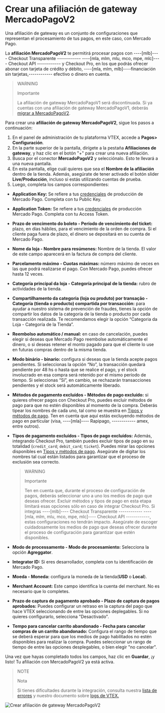 # Crear una afiliación de gateway MercadoPagoV2 

Una afiliación de gateway es un conjunto de configuraciones que representan el procesamiento de tus pagos, en este caso, con Mercado Pago. 

La **afiliación MercadoPagoV2** te permitirá procesar pagos con ----[mlb]---- Checkout Transparente ------------ ----[mla, mlm, mlu, mco, mpe, mlc]---- Checkout API ------------ y Checkout Pro, en los que podrás ofrecer abonar con tarjeta de crédito y débito, ----[mla, mlm, mlb]----financiación sin tarjetas,------------ efectivo o dinero en cuenta. 

> WARNING
>
> Importante
>
> La afiliación de gateway MercadoPagoV1 será discontinuada. Si ya cuentas con una afiliación de gateway MercadoPagoV1, deberás [migrar a MercadoPagoV2](/developers/es/docs/vtex/how-tos/migrate-v1-v2). 

Para crear una **afiliación de gateway MercadoPagoV2**, sigue los pasos a continuación:

1. En el panel de administración de tu plataforma VTEX, accede a **Pagos> Configuración**.
2. En la parte superior de la pantalla, dirígete a la pestaña **Afiliaciones de gateway**, y  haz clic en el botón "+" para crear una nueva afiliación.
3. Busca por el conector **MercadoPagoV2** y selecciónalo. Esto te llevará a una nueva pantalla.
4. En esta pantalla, elige cuál quieres que sea el **Nombre de la afiliación** dentro de la tienda. Además, asegúrate de tener activado el botón slider **Live/Producción**, incluso si estás utilizando cuentas de prueba.
5. Luego, completa los campos correspondientes:
  * **Application Key:** Se refiere a tus [credenciales](/developers/es/docs/vtex/additional-content/your-integrations/credentials) de producción de Mercado Pago. Completa con tu Public Key.
  * **Application Token:** Se refiere a tus [credenciales](/developers/es/docs/vtex/additional-content/your-integrations/credentials) de producción Mercado Pago. Completa con tu Access Token.
  * **Prazo de vencimento do boleto - Período de vencimiento del ticket:** plazo, en días hábiles, para el vencimiento de la orden de compra. Si el cliente paga fuera de plazo, el dinero se depositará en su cuenta de Mercado Pago.
  * **Nome da loja - Nombre para resúmenes:** Nombre de la tienda. El valor de este campo aparecerá en la factura de compra del cliente.
  * **Parcelamento máximo - Cuotas máximas:** número máximo de veces en las que podrá realizarse el pago. Con Mercado Pago, puedes ofrecer hasta 12 veces.
  * **Categoría principal da loja - Categoría principal de la tienda:** rubro de actividades de la tienda.
  * **Compartilhamento da categoria (loja ou produto) por transação - Categoría (tienda o producto) compartida por transacción:** para ayudar a nuestro sistema de prevención de fraudes, tienes la opción de compartir los datos de la categoría de la tienda o producto por cada transacción realizada. Te recomendamos elegir la opción “Categoria da Loja - Categoría de la Tienda”.
  * **Reembolso automático / manual:** en caso de cancelación, puedes elegir si deseas que Mercado Pago reembolse automáticamente el dinero, o si deseas retener el monto pagado para que el cliente lo use en futuras compras dentro de la misma tienda.
  * **Modo binário - binario:** configura si deseas que la tienda acepte pagos pendientes. Si seleccionas la opción “No”, la transacción quedará pendiente por 48 hs o hasta que se realice el pago, y el stock involucrado en esa compra será retenido por el mismo período de tiempo. Si seleccionas “Sí”, en cambio, se rechazarán transacciones pendientes y el stock será automáticamente liberado.
  * **Métodos de pagamento excluídos - Métodos de pago excluído:** si quieres ofrecer pagos con Checkout Pro, puedes excluir métodos de pago para que no estén disponibles al momento de la compra. Deberás tipear los nombres de cada uno, tal como se muestra en [Tipos y métodos de pago](/developers/es/docs/vtex/payments-configuration/checkout-pro/exclude-payment-types-methods). Ten en cuenta que aquí estás excluyendo métodos de pago en particular (visa, ----[mla]---- Rapipago, ------------ amex, entre outros).
  * **Tipos de pagamento excluídos - Tipos de pago excluídos:** Además, integrando Checkout Pro, también puedes excluir tipos de pago en su totalidad (`credit_card`; `debit_card`; `ticket`). Puedes  mirar las opciones disponibles en [Tipos y métodos de pago](/developers/es/docs/vtex/payments-configuration/checkout-pro/exclude-payment-types-methods). Asegúrate de digitar los nombres tal cual están listados para garantizar que el proceso de exclusión sea correcto.

    > WARNING
    >
    > Importante
    >
    > Ten en cuenta que, durante el proceso de configuración de pagos, deberás seleccionar uno a uno los medios de pago que deseas ofrecer. Excluir métodos y tipos de pago en esta etapa limitará esas opciones sólo en caso de integrar Checkout Pro. Si integras  ----[mlb]---- Checkout Transparente ------------ ----[mla, mlm, mlu, mco, mpe, mlc]---- Checkout API ------------, estas configuraciones no tendrán impacto. Asegúrate de escoger cuidadosamente los medios de pago que deseas ofrecer durante el proceso de configuración para garantizar que estén disponibles.

  * **Modo de processamento - Modo de procesamiento:** Selecciona la opción **Agreggator**.
  * **Integrator ID:** Si eres desarrollador, completa con tu identificación de Mercado Pago.
  * **Moeda - Moneda:** configura la moneda de la tienda(**USD** o **Local**).
  * **Merchant Account:** Este campo identifica la cuenta del merchant. No es necesario que lo completes.
  * **Prazo de captura de pagamento aprobado - Plazo de captura de pagos aprobados:** Puedes configurar un retraso en la captura del pago que hace VTEX seleccionando de entre las opciones deplegables. Si no quieres configurarlo, selecciona "Desactivado".
  * **Tempo para cancelar carrito abandonado - Fecha para cancelar compras de un carrito abandonado:** Configura el rango de tiempo que se deberá esperar para que los medios de pago habilitados no estén disponibles para realizar la compra. Puedes seleccionar un rango de tiempo de entre las opciones desplegables, o bien elegir "no cancelar". 

Una vez que hayas completado todos los campos, haz clic en **Guardar**, ¡y listo! Tu afiliación con MercadoPagoV2 ya está activa.


> NOTE
>
> Nota
>
> Si tienes dificultades durante la integración, consulta nuestra [lista de errores](/developers/es/guides/vtex/additional-content/possible-errors) y nuestro documento sobre [logs de VTEX.](/developers/es/guides/vtex/how-tos/logs)

![Crear afiliación de gateway MercadoPagoV2](/images/vtex/vtex-admin-gateway-es.gif)